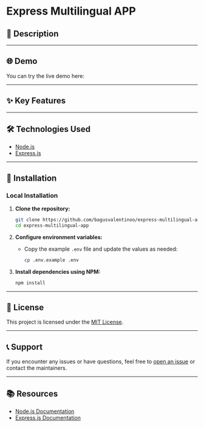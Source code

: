 # Express Multilingual APP

## 📝 Description

---

## 🌐 Demo

You can try the live demo here:

---

## ✨ Key Features

---

## 🛠️ Technologies Used

- <a href="https://nodejs.org/en/" target="_blank">Node.js</a>
- <a href="https://expressjs.com/" target="_blank">Express.js</a>

---

## 🔧 Installation

### Local Installation

1. **Clone the repository:**

   ```bash
   git clone https://github.com/bagusvalentinoo/express-multilingual-app.git
   cd express-multilingual-app
   ```

2. **Configure environment variables:**

   - Copy the example `.env` file and update the values as needed:
     ```bash
     cp .env.example .env
     ```

3. **Install dependencies using NPM:**

   ```bash
   npm install
   ```

---

## 📜 License

This project is licensed under the [MIT License](./LICENSE).

---

## 📞 Support

If you encounter any issues or have questions, feel free to [open an issue](https://github.com/bagusvalentinoo/express-multilingual-app/issues) or contact the maintainers.

---

## 📚 Resources

- <a href="https://nodejs.org/en/" target="_blank">Node.js Documentation</a>
- <a href="https://expressjs.com/" target="_blank">Express.js Documentation</a>
